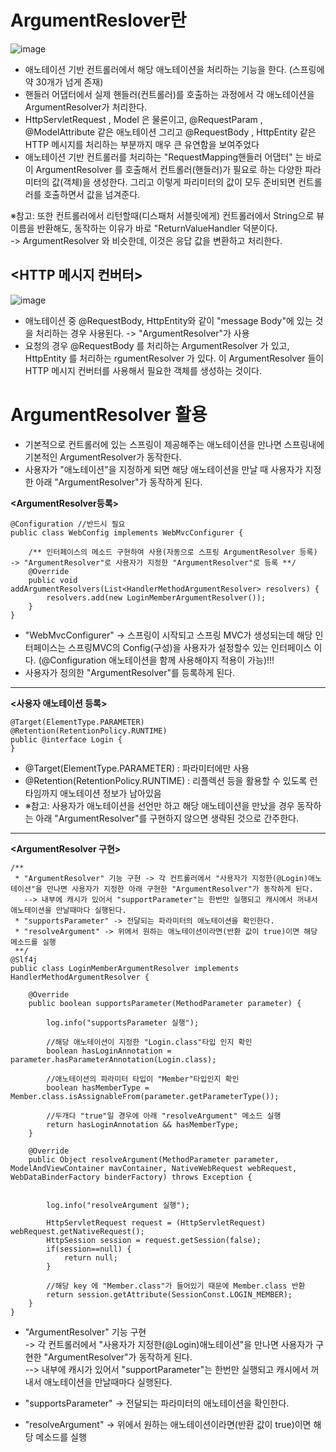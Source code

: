 __ArgumentReslover란__
=========================

![image](https://user-images.githubusercontent.com/96917871/159000660-3dbf1bc1-1379-4067-9100-077c7337ca67.png)

- 애노테이션 기반 컨트롤러에서 해당 애노테이션을 처리하는 기능을 한다. (스프링에 약 30개가 넘게 존재)
- 핸들러 어댑터에서 실제 핸들러(컨트롤러)를 호출하는 과정에서 각 애노테이션을 ArgumentResolver가 처리한다.
- HttpServletRequest , Model 은 물론이고, @RequestParam , @ModelAttribute 같은 애노테이션 그리고 @RequestBody , HttpEntity 같은 HTTP 메시지를 처리하는 부분까지 매우 큰 유연함을 보여주었다
- 애노테이션 기반 컨트롤러를 처리하는 "RequestMapping핸들러 어댑터" 는 바로 이 ArgumentResolver 를 호출해서 컨트롤러(핸들러)가 필요로 하는 다양한 파라미터의 값(객체)을 생성한다. 그리고 이렇게 파리미터의 값이 모두 준비되면 컨트롤러를 호출하면서 값을 넘겨준다.      

※참고: 또한 컨트롤러에서 리턴할때(디스패처 서블릿에게) 컨트롤러에서 String으로 뷰 이름을 반환해도, 동작하는 이유가 바로 "ReturnValueHandler 덕분이다.     
-> ArgumentResolver 와 비슷한데, 이것은 응답 값을 변환하고 처리한다.


__<HTTP 메시지 컨버터>__
--------------------------

![image](https://user-images.githubusercontent.com/96917871/159001021-16a390a7-b735-493f-874b-9dcbb56c9aa2.png)

- 애노테이션 중 @RequestBody, HttpEntity와 같이 "message Body"에 있는 것을 처리하는 경우 사용된다. -> "ArgumentResolver"가 사용
- 요청의 경우 @RequestBody 를 처리하는 ArgumentResolver 가 있고, HttpEntity 를 처리하는
rgumentResolver 가 있다. 이 ArgumentResolver 들이 HTTP 메시지 컨버터를 사용해서 필요한
객체를 생성하는 것이다. 





__ArgumentResolver 활용__
===========================
- 기본적으로 컨트롤러에 있는 스프링이 제공해주는 애노테이션을 만나면 스프링내에 기본적인 ArgumentResolver가 동작한다.
- 사용자가 "애노테이션"을 지정하게 되면 해당 애노테이션을 만날 때 사용자가 지정한 아래 "ArgumentResolver"가 동작하게 된다.


__<ArgumentResolver등록>__    
```   
@Configuration //반드시 필요
public class WebConfig implements WebMvcConfigurer {

    /** 인터페이스의 메소드 구현하여 사용(자동으로 스프링 ArgumentResolver 등록) -> "ArgumentResolver"로 사용자가 지정한 "ArgumentResolver"로 등록 **/
    @Override
    public void addArgumentResolvers(List<HandlerMethodArgumentResolver> resolvers) {
        resolvers.add(new LoginMemberArgumentResolver());
    }
}
```
- "WebMvcConfigurer" -> 스프링이 시작되고 스프링 MVC가 생성되는데 해당 인터페이스는 스프링MVC의 Config(구성)을 사용자가 설정할수 있는 인터페이스 이다. (@Configuration 애노테이션을 함께 사용해야지 적용이 가능)!!!
- 사용자가 정의한 "ArgumentResolver"를 등록하게 된다.


-----------------------------------------
__<사용자 애노테이션 등록>__
```
@Target(ElementType.PARAMETER)
@Retention(RetentionPolicy.RUNTIME)
public @interface Login {
}
```
- @Target(ElementType.PARAMETER) : 파라미터에만 사용
- @Retention(RetentionPolicy.RUNTIME) : 리플렉션 등을 활용할 수 있도록 런타임까지 애노테이션 정보가 남아있음
- ※참고: 사용자가 애노테이션을 선언만 하고 해당 애노테이션을 만났을 경우 동작하는 아래 "ArgumentResolver"를 구현하지 않으면 생략된 것으로 간주한다.

-----------------------------
__<ArgumentResolver 구현>__
```
/**
 * "ArgumentResolver" 기능 구현 -> 각 컨트롤러에서 "사용자가 지정한(@Login)애노테이션"을 만나면 사용자가 지정한 아래 구현한 "ArgumentResolver"가 동작하게 된다.
   --> 내부에 캐시가 있어서 "supportParameter"는 한번만 실행되고 캐시에서 꺼내서 애노테이션을 만날때마다 실행된다.
 * "supportsParameter" -> 전달되는 파라미터의 애노테이션을 확인한다.
 * "resolveArgument" -> 위에서 원하는 애노테이션이라면(반환 값이 true)이면 해당 메소드를 실행
 **/
@Slf4j
public class LoginMemberArgumentResolver implements HandlerMethodArgumentResolver {

    @Override
    public boolean supportsParameter(MethodParameter parameter) {

        log.info("supportsParameter 실행");

        //해당 애노테이션이 지정한 "Login.class"타입 인지 확인
        boolean hasLoginAnnotation = parameter.hasParameterAnnotation(Login.class);

        //애노테이션의 파라미터 타입이 "Member"타입인지 확인
        boolean hasMemberType = Member.class.isAssignableFrom(parameter.getParameterType());

        //두개다 "true"일 경우에 아래 "resolveArgument" 메소드 실행
        return hasLoginAnnotation && hasMemberType;
    }

    @Override
    public Object resolveArgument(MethodParameter parameter, ModelAndViewContainer mavContainer, NativeWebRequest webRequest, WebDataBinderFactory binderFactory) throws Exception {


        log.info("resolveArgument 실행");

        HttpServletRequest request = (HttpServletRequest) webRequest.getNativeRequest();
        HttpSession session = request.getSession(false);
        if(session==null) {
            return null;
        }

        //해당 key 에 "Member.class"가 들어있기 때문에 Member.class 반환
        return session.getAttribute(SessionConst.LOGIN_MEMBER);
    }
}
```
- "ArgumentResolver" 기능 구현         
-> 각 컨트롤러에서 "사용자가 지정한(@Login)애노테이션"을 만나면 사용자가 구현한 "ArgumentResolver"가 동작하게 된다.               
--> 내부에 캐시가 있어서 "supportParameter"는 한번만 실행되고 캐시에서 꺼내서 애노테이션을 만날때마다 실행된다.  

- "supportsParameter" -> 전달되는 파라미터의 애노테이션을 확인한다.
- "resolveArgument" -> 위에서 원하는 애노테이션이라면(반환 값이 true)이면 해당 메소드를 실행
